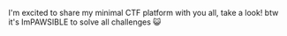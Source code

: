 I'm excited to share my minimal CTF platform with you all, take a look! btw it's ImPAWSIBLE to solve all challenges 😺
